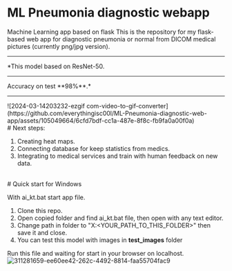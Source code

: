 # ML Pneumonia diagnostic webapp

Machine Learning app based on flask
This is the repository for my flask-based web app for diagnostic pneumonia or normal from DICOM medical pictures (currently png/jpg version).
<hr>
*This model based on ResNet-50. 
<hr>Accuracy on test **98%**.*
<hr>
![2024-03-14203232-ezgif com-video-to-gif-converter](https://github.com/everythingisc00l/ML-Pneumonia-diagnostic-web-app/assets/105049664/6cfd7bdf-cc1a-487e-8f8c-fb9fa0a00f0a)
<br>
# Next steps:

1. Creating heat maps.
2. Connecting database for keep statistics from medics.
3. Integrating to medical services and train with human feedback on new data.
<br>
# Quick start for Windows

With ai_kt.bat start app file.

1. Clone this repo.
2. Open copied folder and find ai_kt.bat file, then open with any text editor.
3. Change path in folder to "X:<YOUR_PATH_TO_THIS_FOLDER>\" then save it and close.
4. You can test this model with images in **test_images** folder
   
Run this file and waiting for start in your browser on localhost.
<br>
![311281659-ee60ee42-262c-4492-8814-faa55704fac9](https://github.com/everythingisc00l/ML-Pneumonia-diagnostic-web-app/assets/105049664/45f2cb21-a211-48cc-81da-59b4a5ade14a)
